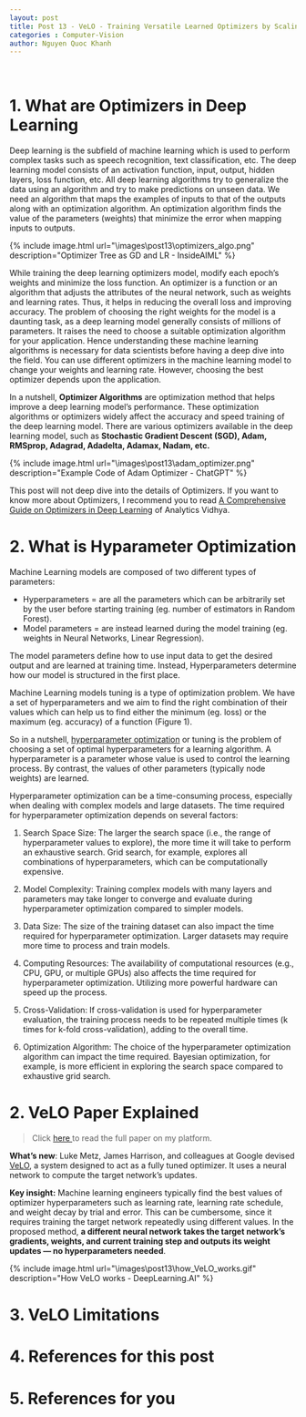 ```yaml
---
layout: post
title: Post 13 - VeLO - Training Versatile Learned Optimizers by Scaling Up
categories : Computer-Vision
author: Nguyen Quoc Khanh
---
```


<br>

<!-- {% include image.html url="\images\post10\intro.jpg" description="" %} -->



# 1. What are Optimizers in Deep Learning

Deep learning is the subfield of machine learning which is used to perform complex tasks such as speech recognition, text classification, etc. The deep learning model consists of an activation function, input, output, hidden layers, loss function, etc. All deep learning algorithms try to generalize the data using an algorithm and try to make predictions on unseen data. We need an algorithm that maps the examples of inputs to that of the outputs along with an optimization algorithm. An optimization algorithm finds the value of the parameters (weights) that minimize the error when mapping inputs to outputs.

{% include image.html url="\images\post13\optimizers_algo.png" description="Optimizer Tree as GD and LR - InsideAIML" %}

While training the deep learning optimizers model, modify each epoch’s weights and minimize the loss function. An optimizer is a function or an algorithm that adjusts the attributes of the neural network, such as weights and learning rates. Thus, it helps in reducing the overall loss and improving accuracy. The problem of choosing the right weights for the model is a daunting task, as a deep learning model generally consists of millions of parameters. It raises the need to choose a suitable optimization algorithm for your application. Hence understanding these machine learning algorithms is necessary for data scientists before having a deep dive into the field. You can use different optimizers in the machine learning model to change your weights and learning rate. However, choosing the best optimizer depends upon the application.

In a nutshell, **Optimizer Algorithms** are optimization method that helps improve a deep learning model’s performance. These optimization algorithms or optimizers widely affect the accuracy and speed training of the deep learning model. There are various optimizers available in the deep learning model, such as **Stochastic Gradient Descent (SGD), Adam, RMSprop, Adagrad, Adadelta, Adamax, Nadam, etc.**

{% include image.html url="\images\post13\adam_optimizer.png" description="Example Code of Adam Optimizer - ChatGPT" %}


This post will not deep dive into the details of Optimizers. If you want to know more about Optimizers, I recommend you to read [A Comprehensive Guide on Optimizers in Deep Learning](https://www.analyticsvidhya.com/blog/2021/10/a-comprehensive-guide-on-deep-learning-optimizers/) of Analytics Vidhya.

# 2. What is Hyparameter Optimization

Machine Learning models are composed of two different types of parameters:

* Hyperparameters = are all the parameters which can be arbitrarily set by the user before starting training (eg. number of estimators in Random Forest).
* Model parameters = are instead learned during the model training (eg. weights in Neural Networks, Linear Regression).

The model parameters define how to use input data to get the desired output and are learned at training time. Instead, Hyperparameters determine how our model is structured in the first place.

Machine Learning models tuning is a type of optimization problem. We have a set of hyperparameters and we aim to find the right combination of their values which can help us to find either the minimum (eg. loss) or the maximum (eg. accuracy) of a function (Figure 1).

So in a nutshell, [hyperparameter optimization](https://en.wikipedia.org/wiki/Hyperparameter_optimization) or tuning is the problem of choosing a set of optimal hyperparameters for a learning algorithm. A hyperparameter is a parameter whose value is used to control the learning process. By contrast, the values of other parameters (typically node weights) are learned.

Hyperparameter optimization can be a time-consuming process, especially when dealing with complex models and large datasets. The time required for hyperparameter optimization depends on several factors:

1. Search Space Size: The larger the search space (i.e., the range of hyperparameter values to explore), the more time it will take to perform an exhaustive search. Grid search, for example, explores all combinations of hyperparameters, which can be computationally expensive.

2. Model Complexity: Training complex models with many layers and parameters may take longer to converge and evaluate during hyperparameter optimization compared to simpler models.

3. Data Size: The size of the training dataset can also impact the time required for hyperparameter optimization. Larger datasets may require more time to process and train models.

4. Computing Resources: The availability of computational resources (e.g., CPU, GPU, or multiple GPUs) also affects the time required for hyperparameter optimization. Utilizing more powerful hardware can speed up the process.

5. Cross-Validation: If cross-validation is used for hyperparameter evaluation, the training process needs to be repeated multiple times (k times for k-fold cross-validation), adding to the overall time.

6. Optimization Algorithm: The choice of the hyperparameter optimization algorithm can impact the time required. Bayesian optimization, for example, is more efficient in exploring the search space compared to exhaustive grid search.

# 2. VeLO Paper Explained

> Click <a href="\images\post13\2211.09760.pdf" target="_blank"> here </a>to read the full paper on my platform.

**What’s new**: Luke Metz, James Harrison, and colleagues at Google devised [VeLO](https://arxiv.org/abs/2211.09760), a system designed to act as a fully tuned optimizer. It uses a neural network to compute the target network’s updates.

**Key insight:** Machine learning engineers typically find the best values of optimizer hyperparameters such as learning rate, learning rate schedule, and weight decay by trial and error. This can be cumbersome, since it requires training the target network repeatedly using different values. In the proposed method, **a different neural network takes the target network’s gradients, weights, and current training step and outputs its weight updates — no hyperparameters needed**.

{% include image.html url="\images\post13\how_VeLO_works.gif" description="How VeLO works - DeepLearning.AI" %}
# 3. VeLO Limitations

# 4. References for this post

# 5. References for you
